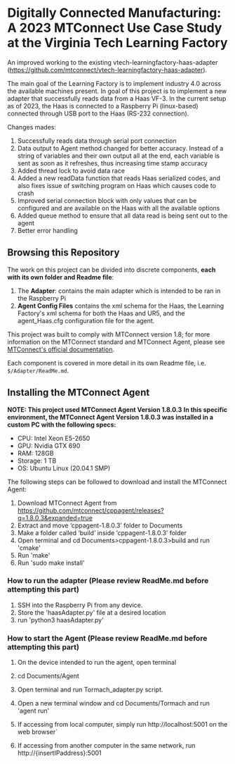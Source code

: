 # Digitally Connected Manufacturing: A 2023 MTConnect Use Case Study at the Virginia Tech Learning Factory

An improved working to the existing vtech-learningfactory-haas-adapter (https://github.com/mtconnect/vtech-learningfactory-haas-adapter).

The main goal of the Learning Factory is to implement industry 4.0 across the available machines present. In goal of this project is to implement a new adapter that successfully reads data from a Haas VF-3. In the current setup as of 2023, the Haas is connected to a Raspberry Pi (linux-based) connected through USB port to the Haas (RS-232 connection). 


Changes mades:
1. Successfully reads data through serial port connection
2. Data output to Agent method changed for better accuracy. Instead of a string of variables and their own output all at the end, each variable is sent as soon as it refreshes, thus increasing time stamp accuracy
3. Added thread lock to avoid data race 
4. Added a new readData function that reads Haas serialized codes, and also fixes issue of switching program on Haas which causes code to crash
5. Improved serial connection block with only values that can be configured and are available on the Haas with all the available options
6. Added queue method to ensure that all data read is being sent out to the agent
7. Better error handling

## Browsing this Repository

The work on this project can be divided into discrete components, **each with its own folder and Readme file**:
1. The **Adapter**: contains the main adapter which is intended to be ran in the Raspberry Pi
2. **Agent Config Files** contains the xml schema for the Haas, the Learning Factory's xml schema for both the Haas and UR5, and the agent_Haas.cfg configuration file for the agent.

This project was built to comply with MTConnect version 1.8; for more information on the MTConnect standard and MTConnect Agent, please see [MTConnect's official documentation](https://www.mtconnect.org/documents).

Each component is covered in more detail in its own Readme file, i.e. `$/Adapter/ReadMe.md`.

## Installing the MTConnect Agent

**NOTE: This project used MTConnect Agent Version 1.8.0.3**
**In this specific environment, the MTConnect Agent Version 1.8.0.3 was installed in a custom PC with the following specs:**
- CPU: Intel Xeon E5-2650
- GPU: Nvidia GTX 690
- RAM: 128GB
- Storage: 1 TB
- OS: Ubuntu Linux (20.04.1 SMP)

The following steps can be followed to download and install the MTConnect Agent:

1) Download MTConnect Agent from https://github.com/mtconnect/cppagent/releases?q=1.8.0.3&expanded=true
2) Extract and move ‘cppagent-1.8.0.3’ folder to Documents
3) Make a folder called ‘build’ inside ‘cppagent-1.8.0.3’ folder
4) Open terminal and cd Documents>cppagent-1.8.0.3>build and run 'cmake'
5) Run 'make'
6) Run 'sudo make install'

### How to run the adapter (Please review ReadMe.md before attempting this part)

1) SSH into the Raspberry Pi from any device.
2) Store the 'haasAdapter.py' file at a desired location
3) run 'python3 haasAdapter.py'

### How to start the Agent (Please review ReadMe.md before attempting this part)

1) On the device intended to run the agent, open terminal
2) cd Documents/Agent

1) Open terminal and run Tormach_adapter.py script.
2) Open a new terminal window and cd Documents/Tormach and run 'agent run'
3) If accessing from local computer, simply run http://localhost:5001 on the web browser`
4) If accessing from another computer in the same network, run http://{insertIPaddress}:5001
